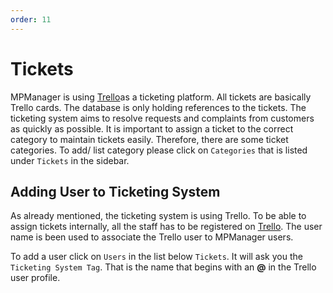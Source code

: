 ```yaml
---
order: 11
---
```


# Tickets

MPManager is using [Trello](https://trello.com>)as a ticketing
platform. All tickets are basically Trello cards. The database is only
holding references to the tickets. The ticketing system aims to resolve
requests and complaints from customers as quickly as possible. It is
important to assign a ticket to the correct category to maintain tickets
easily. Therefore, there are some ticket categories. To add/ list
category please click on `Categories` that is listed under `Tickets`
in the sidebar.

## Adding User to Ticketing System

As already mentioned, the ticketing system is using Trello. To be able
to assign tickets internally, all the staff has to be registered on
[Trello](https://trello.com>). The user name is been used to associate
the Trello user to MPManager users.

To add a user click on `Users` in the list below `Tickets`. It will
ask you the `Ticketing System Tag`. That is the name that begins with
an **@** in the Trello user profile.
